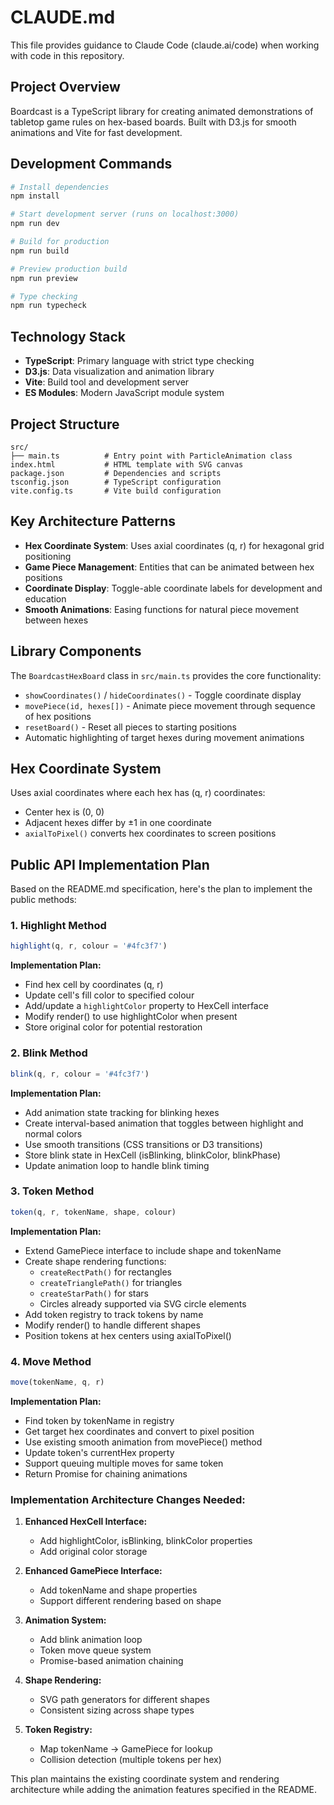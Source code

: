 # CLAUDE.md

This file provides guidance to Claude Code (claude.ai/code) when working with code in this repository.

## Project Overview

Boardcast is a TypeScript library for creating animated demonstrations of tabletop game rules on hex-based boards. Built with D3.js for smooth animations and Vite for fast development.

## Development Commands

```bash
# Install dependencies
npm install

# Start development server (runs on localhost:3000)
npm run dev

# Build for production
npm run build

# Preview production build
npm run preview

# Type checking
npm run typecheck
```

## Technology Stack

- **TypeScript**: Primary language with strict type checking
- **D3.js**: Data visualization and animation library
- **Vite**: Build tool and development server
- **ES Modules**: Modern JavaScript module system

## Project Structure

```
src/
├── main.ts          # Entry point with ParticleAnimation class
index.html           # HTML template with SVG canvas
package.json         # Dependencies and scripts
tsconfig.json        # TypeScript configuration
vite.config.ts       # Vite build configuration
```

## Key Architecture Patterns

- **Hex Coordinate System**: Uses axial coordinates (q, r) for hexagonal grid positioning
- **Game Piece Management**: Entities that can be animated between hex positions
- **Coordinate Display**: Toggle-able coordinate labels for development and education
- **Smooth Animations**: Easing functions for natural piece movement between hexes

## Library Components

The `BoardcastHexBoard` class in `src/main.ts` provides the core functionality:
- `showCoordinates()` / `hideCoordinates()` - Toggle coordinate display
- `movePiece(id, hexes[])` - Animate piece movement through sequence of hex positions
- `resetBoard()` - Reset all pieces to starting positions
- Automatic highlighting of target hexes during movement animations

## Hex Coordinate System

Uses axial coordinates where each hex has (q, r) coordinates:
- Center hex is (0, 0)
- Adjacent hexes differ by ±1 in one coordinate
- `axialToPixel()` converts hex coordinates to screen positions

## Public API Implementation Plan

Based on the README.md specification, here's the plan to implement the public methods:

### 1. Highlight Method
```javascript
highlight(q, r, colour = '#4fc3f7')
```
**Implementation Plan:**
- Find hex cell by coordinates (q, r)
- Update cell's fill color to specified colour
- Add/update a `highlightColor` property to HexCell interface
- Modify render() to use highlightColor when present
- Store original color for potential restoration

### 2. Blink Method
```javascript
blink(q, r, colour = '#4fc3f7')
```
**Implementation Plan:**
- Add animation state tracking for blinking hexes
- Create interval-based animation that toggles between highlight and normal colors
- Use smooth transitions (CSS transitions or D3 transitions)
- Store blink state in HexCell (isBlinking, blinkColor, blinkPhase)
- Update animation loop to handle blink timing

### 3. Token Method
```javascript
token(q, r, tokenName, shape, colour)
```
**Implementation Plan:**
- Extend GamePiece interface to include shape and tokenName
- Create shape rendering functions:
  - `createRectPath()` for rectangles
  - `createTrianglePath()` for triangles  
  - `createStarPath()` for stars
  - Circles already supported via SVG circle elements
- Add token registry to track tokens by name
- Modify render() to handle different shapes
- Position tokens at hex centers using axialToPixel()

### 4. Move Method
```javascript
move(tokenName, q, r)
```
**Implementation Plan:**
- Find token by tokenName in registry
- Get target hex coordinates and convert to pixel position
- Use existing smooth animation from movePiece() method
- Update token's currentHex property
- Support queuing multiple moves for same token
- Return Promise for chaining animations

### Implementation Architecture Changes Needed:

1. **Enhanced HexCell Interface:**
   - Add highlightColor, isBlinking, blinkColor properties
   - Add original color storage

2. **Enhanced GamePiece Interface:**
   - Add tokenName and shape properties
   - Support different rendering based on shape

3. **Animation System:**
   - Add blink animation loop
   - Token move queue system
   - Promise-based animation chaining

4. **Shape Rendering:**
   - SVG path generators for different shapes
   - Consistent sizing across shape types

5. **Token Registry:**
   - Map tokenName -> GamePiece for lookup
   - Collision detection (multiple tokens per hex)

This plan maintains the existing coordinate system and rendering architecture while adding the animation features specified in the README.